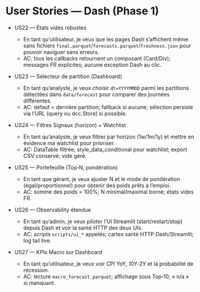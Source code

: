 # User Stories — Dash (Phase 1)

- US22 — États vides robustes
  - En tant qu’utilisateur, je veux que les pages Dash s’affichent même sans fichiers `final.parquet`/`forecasts.parquet`/`freshness.json` pour pouvoir naviguer sans erreurs.
  - AC: tous les callbacks retournent un composant (Card/Div); messages FR explicites; aucune exception Dash au clic.

- US23 — Sélecteur de partition (Dashboard)
  - En tant qu’analyste, je veux choisir `dt=YYYYMMDD` parmi les partitions détectées dans `data/forecast` pour comparer des journées différentes.
  - AC: défaut = dernière partition; fallback si aucune; sélection persiste via l’URL (query ou dcc.Store) si possible.

- US24 — Filtres Signaux (horizon) + Watchlist
  - En tant qu’analyste, je veux filtrer par horizon (1w/1m/1y) et mettre en évidence ma watchlist pour prioriser.
  - AC: DataTable filtrée; style_data_conditional pour watchlist; export CSV conservé; vide géré.

- US25 — Portefeuille (Top‑N, pondération)
  - En tant que gérant, je veux ajuster N et le mode de pondération (égal/proportionnel) pour obtenir des poids prêts à l’emploi.
  - AC: somme des poids = 100%; N minimal/maximal borné; états vides FR.

- US26 — Observability étendue
  - En tant qu’admin, je veux piloter l’UI Streamlit (start/restart/stop) depuis Dash et voir la santé HTTP des deux UIs.
  - AC: scripts `scripts/ui_*` appelés; cartes santé HTTP Dash/Streamlit; log tail live.

- US27 — KPIs Macro sur Dashboard
  - En tant qu’utilisateur, je veux voir CPI YoY, 10Y‑2Y et la probabilité de récession.
  - AC: lecture `macro_forecast.parquet`; affichage sous Top‑10; « n/a » si manquant.
